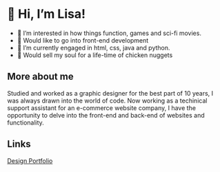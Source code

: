 # 👋 Hi, I’m Lisa! #
- 👀 I’m interested in how things function, games and sci-fi movies.
- 🤞 Would like to go into front-end development
- 🌱 I’m currently engaged in html, css, java and python.
- 🍗 Would sell my soul for a life-time of chicken nuggets

<!---
lisagriggs/lisagriggs is a ✨ special ✨ repository because its `README.md` (this file) appears on your GitHub profile.
You can click the Preview link to take a look at your changes.
--->

## More about me ##
Studied and worked as a graphic designer for the best part of 10 years, I was always drawn into the world of code. Now working as a techinical support assistant for an e-commerce website company, I have the opportunity to delve into the front-end and back-end of websites and functionality.

## Links ##

[Design Portfolio](https://www.lisagriggs.space/)
